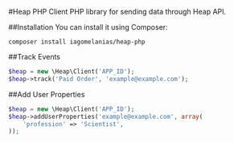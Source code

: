 #Heap PHP Client
PHP library for sending data through Heap API.

##Installation
You can install it using Composer:
```
composer install iagomelanias/heap-php
```

##Track Events
```php
$heap = new \Heap\Client('APP_ID');
$heap->track('Paid Order', 'example@example.com');
```

##Add User Properties
```php
$heap = new \Heap\Client('APP_ID');
$heap->addUserProperties('example@example.com', array(
    'profession' => 'Scientist',
));
```